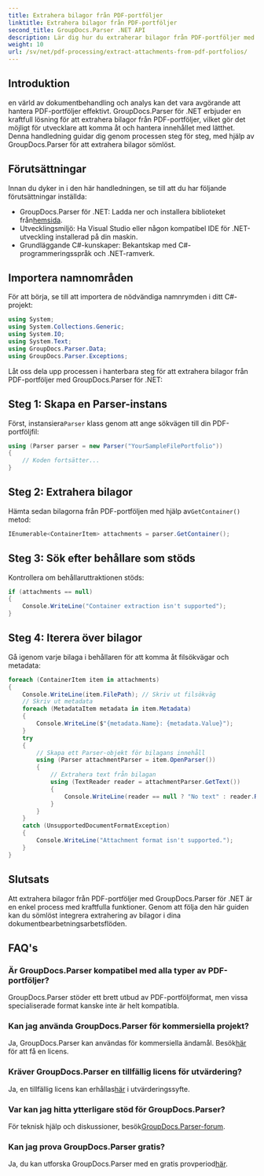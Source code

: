 ```yaml
---
title: Extrahera bilagor från PDF-portföljer
linktitle: Extrahera bilagor från PDF-portföljer
second_title: GroupDocs.Parser .NET API
description: Lär dig hur du extraherar bilagor från PDF-portföljer med GroupDocs.Parser för .NET i den här omfattande självstudien.
weight: 10
url: /sv/net/pdf-processing/extract-attachments-from-pdf-portfolios/
---
```

## Introduktion
en värld av dokumentbehandling och analys kan det vara avgörande att hantera PDF-portföljer effektivt. GroupDocs.Parser för .NET erbjuder en kraftfull lösning för att extrahera bilagor från PDF-portföljer, vilket gör det möjligt för utvecklare att komma åt och hantera innehållet med lätthet. Denna handledning guidar dig genom processen steg för steg, med hjälp av GroupDocs.Parser för att extrahera bilagor sömlöst.
## Förutsättningar
Innan du dyker in i den här handledningen, se till att du har följande förutsättningar inställda:
-  GroupDocs.Parser för .NET: Ladda ner och installera biblioteket från[hemsida](https://releases.groupdocs.com/parser/net/).
- Utvecklingsmiljö: Ha Visual Studio eller någon kompatibel IDE för .NET-utveckling installerad på din maskin.
- Grundläggande C#-kunskaper: Bekantskap med C#-programmeringsspråk och .NET-ramverk.

## Importera namnområden
För att börja, se till att importera de nödvändiga namnrymden i ditt C#-projekt:
```csharp
using System;
using System.Collections.Generic;
using System.IO;
using System.Text;
using GroupDocs.Parser.Data;
using GroupDocs.Parser.Exceptions;
```
Låt oss dela upp processen i hanterbara steg för att extrahera bilagor från PDF-portföljer med GroupDocs.Parser för .NET:
## Steg 1: Skapa en Parser-instans
 Först, instansiera`Parser` klass genom att ange sökvägen till din PDF-portföljfil:
```csharp
using (Parser parser = new Parser("YourSampleFilePortfolio"))
{
    // Koden fortsätter...
}
```
## Steg 2: Extrahera bilagor
 Hämta sedan bilagorna från PDF-portföljen med hjälp av`GetContainer()` metod:
```csharp
IEnumerable<ContainerItem> attachments = parser.GetContainer();
```
## Steg 3: Sök efter behållare som stöds
Kontrollera om behållaruttraktionen stöds:
```csharp
if (attachments == null)
{
    Console.WriteLine("Container extraction isn't supported");
}
```
## Steg 4: Iterera över bilagor
Gå igenom varje bilaga i behållaren för att komma åt filsökvägar och metadata:
```csharp
foreach (ContainerItem item in attachments)
{
    Console.WriteLine(item.FilePath); // Skriv ut filsökväg
    // Skriv ut metadata
    foreach (MetadataItem metadata in item.Metadata)
    {
        Console.WriteLine($"{metadata.Name}: {metadata.Value}");
    }
    try
    {
        // Skapa ett Parser-objekt för bilagans innehåll
        using (Parser attachmentParser = item.OpenParser())
        {
            // Extrahera text från bilagan
            using (TextReader reader = attachmentParser.GetText())
            {
                Console.WriteLine(reader == null ? "No text" : reader.ReadToEnd());
            }
        }
    }
    catch (UnsupportedDocumentFormatException)
    {
        Console.WriteLine("Attachment format isn't supported.");
    }
}
```

## Slutsats
Att extrahera bilagor från PDF-portföljer med GroupDocs.Parser för .NET är en enkel process med kraftfulla funktioner. Genom att följa den här guiden kan du sömlöst integrera extrahering av bilagor i dina dokumentbearbetningsarbetsflöden.

## FAQ's
### Är GroupDocs.Parser kompatibel med alla typer av PDF-portföljer?
GroupDocs.Parser stöder ett brett utbud av PDF-portföljformat, men vissa specialiserade format kanske inte är helt kompatibla.
### Kan jag använda GroupDocs.Parser för kommersiella projekt?
 Ja, GroupDocs.Parser kan användas för kommersiella ändamål. Besök[här](https://purchase.groupdocs.com/buy) för att få en licens.
### Kräver GroupDocs.Parser en tillfällig licens för utvärdering?
Ja, en tillfällig licens kan erhållas[här](https://purchase.groupdocs.com/temporary-license/) i utvärderingssyfte.
### Var kan jag hitta ytterligare stöd för GroupDocs.Parser?
 För teknisk hjälp och diskussioner, besök[GroupDocs.Parser-forum](https://forum.groupdocs.com/c/parser/17).
### Kan jag prova GroupDocs.Parser gratis?
 Ja, du kan utforska GroupDocs.Parser med en gratis provperiod[här](https://releases.groupdocs.com/).